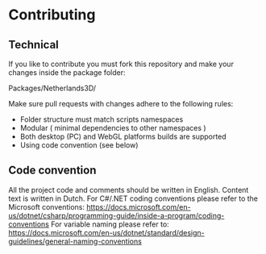 # Contributing

## Technical
If you like to contribute you must fork this repository and make your changes inside the package folder:

Packages/Netherlands3D/

Make sure pull requests with changes adhere to the following rules:

- Folder structure must match scripts namespaces
- Modular ( minimal dependencies to other namespaces )
- Both desktop (PC) and WebGL platforms builds are supported
- Using code convention (see below)

## Code convention
All the project code and comments should be written in English. Content text is written in Dutch.
For C#/.NET coding conventions please refer to the Microsoft conventions:
https://docs.microsoft.com/en-us/dotnet/csharp/programming-guide/inside-a-program/coding-conventions
For variable naming please refer to:
https://docs.microsoft.com/en-us/dotnet/standard/design-guidelines/general-naming-conventions
